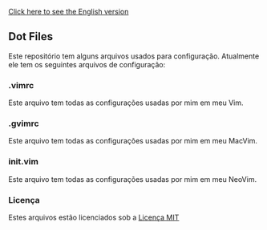 [Click here to see the English version](README.md)

## Dot Files
Este repositório tem alguns arquivos usados para configuração.
Atualmente ele tem os seguintes arquivos de configuração:

### .vimrc

Este arquivo tem todas as configurações usadas por mim em meu Vim.

### .gvimrc

Este arquivo tem todas as configurações usadas por mim em meu MacVim.

### init.vim

Este arquivo tem todas as configurações usadas por mim em meu NeoVim.

### Licença

Estes arquivos estão licenciados sob a [Licença MIT](http://choosealicense.com/licenses/mit/)
